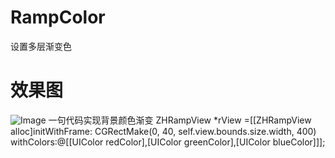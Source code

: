 # RampColor
 设置多层渐变色
# 效果图
![Image](https://github.com/zhuiNi21/RampColor.git/master/11.png)
一句代码实现背景颜色渐变    ZHRampView *rView =[[ZHRampView alloc]initWithFrame:
CGRectMake(0, 40, self.view.bounds.size.width, 400) 
withColors:@[[UIColor redColor],[UIColor greenColor],[UIColor blueColor]]];
